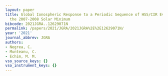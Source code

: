 ```yaml
---
layout: paper
title: Global Ionospheric Response to a Periodic Sequence of HSS/CIR Events During
  the 2007-2008 Solar Minimum
bibcode: 2021JGRA..12629071N
permalink: /papers/2021/JGRA/2021JGRA%2E%2E12629071N/
year: '2021'
journal_abbrev: JGRA
authors:
- Negrea, C.
- Munteanu, C.
- Echim, M. M.
vso_source_keys: {}
vso_instrument_keys: {}
---
```

